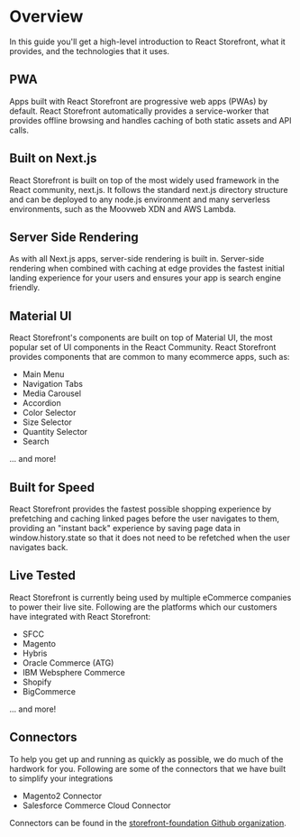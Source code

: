 # Overview

In this guide you'll get a high-level introduction to React Storefront, what it provides, and the technologies that it uses.

## PWA

Apps built with React Storefront are progressive web apps (PWAs) by default. React Storefront automatically provides a service-worker that provides offline browsing and handles caching of both static assets and API calls.

## Built on Next.js

React Storefront is built on top of the most widely used framework in the React community, next.js. It follows the standard next.js directory structure and can be deployed to any node.js environment and many serverless environments, such as the Moovweb XDN and AWS Lambda.

## Server Side Rendering

As with all Next.js apps, server-side rendering is built in. Server-side rendering when combined with caching at edge provides the fastest initial landing experience for your users and ensures your app is search engine friendly.

## Material UI

React Storefront's components are built on top of Material UI, the most popular set of UI components in the React Community. React Storefront provides components that are common to many ecommerce apps, such as:

- Main Menu
- Navigation Tabs
- Media Carousel
- Accordion
- Color Selector
- Size Selector
- Quantity Selector
- Search

... and more!

## Built for Speed

React Storefront provides the fastest possible shopping experience by prefetching and caching linked pages before the user navigates to them, providing an "instant back" experience by saving page data in window.history.state so that it does not need to be refetched when the user navigates back.

## Live Tested

React Storefront is currently being used by multiple eCommerce companies to power their live site. Following are the platforms which our customers have integrated with React Storefront:

- SFCC
- Magento
- Hybris
- Oracle Commerce (ATG)
- IBM Websphere Commerce
- Shopify
- BigCommerce

... and more!

## Connectors

To help you get up and running as quickly as possible, we do much of the hardwork for you. Following are some of the connectors that we have built to simplify your integrations

- Magento2 Connector
- Salesforce Commerce Cloud Connector

Connectors can be found in the [storefront-foundation Github organization](https://github.com/storefront-foundation).
